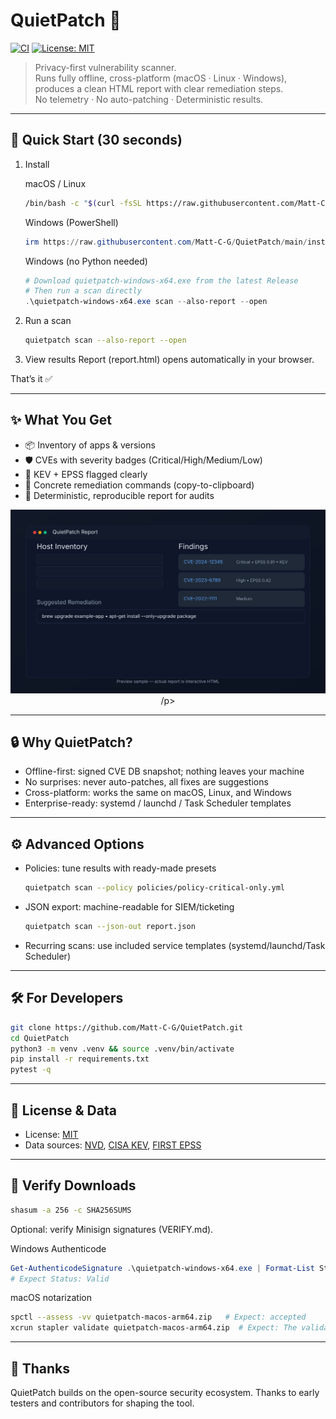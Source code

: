 # QuietPatch 🔐

[![CI](https://github.com/Matt-C-G/QuietPatch/actions/workflows/ci.yml/badge.svg)](https://github.com/Matt-C-G/QuietPatch/actions/workflows/ci.yml)
[![License: MIT](https://img.shields.io/badge/License-MIT-green.svg)](LICENSE)

> Privacy-first vulnerability scanner.  
> Runs fully offline, cross-platform (macOS · Linux · Windows), produces a clean HTML report with clear remediation steps.  
> No telemetry · No auto-patching · Deterministic results.

---

## 🚀 Quick Start (30 seconds)

1. Install

   macOS / Linux
   ```bash
   /bin/bash -c "$(curl -fsSL https://raw.githubusercontent.com/Matt-C-G/QuietPatch/main/install.sh)"
   ```

   Windows (PowerShell)
   ```powershell
   irm https://raw.githubusercontent.com/Matt-C-G/QuietPatch/main/install.ps1 | iex
   ```

   Windows (no Python needed)
   ```powershell
   # Download quietpatch-windows-x64.exe from the latest Release
   # Then run a scan directly
   .\quietpatch-windows-x64.exe scan --also-report --open
   ```

2. Run a scan

   ```bash
   quietpatch scan --also-report --open
   ```

3. View results
   Report (report.html) opens automatically in your browser.

That’s it ✅

---

## ✨ What You Get

* 📦 Inventory of apps & versions
* 🛡️ CVEs with severity badges (Critical/High/Medium/Low)
* 🚨 KEV + EPSS flagged clearly
* 🔧 Concrete remediation commands (copy-to-clipboard)
* 📑 Deterministic, reproducible report for audits

<p align="center">
  <img src="docs/assets/screenshot-report.svg" alt="QuietPatch Report Preview" width="820"/>
/p>

---

## 🔒 Why QuietPatch?

* Offline-first: signed CVE DB snapshot; nothing leaves your machine
* No surprises: never auto-patches, all fixes are suggestions
* Cross-platform: works the same on macOS, Linux, and Windows
* Enterprise-ready: systemd / launchd / Task Scheduler templates

---

## ⚙️ Advanced Options

* Policies: tune results with ready-made presets

  ```bash
  quietpatch scan --policy policies/policy-critical-only.yml
  ```
* JSON export: machine-readable for SIEM/ticketing

  ```bash
  quietpatch scan --json-out report.json
  ```
* Recurring scans: use included service templates (systemd/launchd/Task Scheduler)

---

## 🛠️ For Developers

```bash
git clone https://github.com/Matt-C-G/QuietPatch.git
cd QuietPatch
python3 -m venv .venv && source .venv/bin/activate
pip install -r requirements.txt
pytest -q
```

---

## 📄 License & Data

* License: [MIT](LICENSE)
* Data sources: [NVD](https://nvd.nist.gov/), [CISA KEV](https://www.cisa.gov/known-exploited-vulnerabilities-catalog), [FIRST EPSS](https://www.first.org/epss/)

---

## 🔑 Verify Downloads

```bash
shasum -a 256 -c SHA256SUMS
```

Optional: verify Minisign signatures (VERIFY.md).

Windows Authenticode
```powershell
Get-AuthenticodeSignature .\quietpatch-windows-x64.exe | Format-List Status, StatusMessage, SignerCertificate, TimeStamperCertificate
# Expect Status: Valid
```

macOS notarization
```bash
spctl --assess -vv quietpatch-macos-arm64.zip   # Expect: accepted
xcrun stapler validate quietpatch-macos-arm64.zip  # Expect: The validate action worked!
```

---

## 🙏 Thanks

QuietPatch builds on the open-source security ecosystem.
Thanks to early testers and contributors for shaping the tool.
